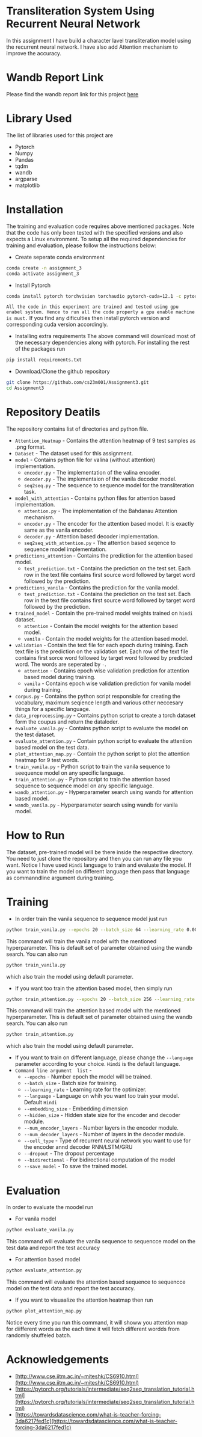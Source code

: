 # Transliteration System Using Recurrent Neural Network
In this assignment I have build a character lavel transliteration model using the recurrent neural network. I have also add Attention mechanism to improve the accuracy.

# Wandb Report Link
Please find the wandb report link for this project [here](https://api.wandb.ai/links/cs23m001-iit-m/hwxt9a9u)

# Library Used
The list of libraries used for this project are
    
 * Pytorch
 * Numpy
 * Pandas
 * tqdm
 * wandb
 * argparse
 * matplotlib

# Installation
The training and evaluation code requires above mentioned packages. Note that the code has only been tested with the specified versions and also expects a Linux environment. To setup all the required dependencies for training and evaluation, please follow the instructions below:
 * Create seperate conda environment

```bash
conda create -n assignment_3
conda activate assignment_3
```

 * Install Pytorch
```bash
conda install pytorch torchvision torchaudio pytorch-cuda=12.1 -c pytorch -c nvidia
```
`All the code in this experiment are trained and tested using gpu enabel system. Hence to run all the code properly a gpu enable machine is must.` If you find any dificulties then install pytorch version and corresponding cuda version accordingly.

 * Installing extra requirements The above command will download most of the necessary dependencies along with pytorch. For installing the rest of the packages run

 ```bash
 pip install requirements.txt
 ```

 * Download/Clone the github repository

 ```bash
git clone https://github.com/cs23m001/Assignment3.git
cd Assignment3
```

# Repository Deatils

The repository contains list of directories and python file. 
* `Attention_Heatmap` - Contains the attention heatmap of 9 test samples as .png format.
* `Dataset` - The dataset used for this assignment.
* `model` - Contains python file for valina (without attention) implementation.
    * `encoder.py` - The implementation of the valina encoder.
    * `decoder.py` - The implementaion of the vanila decoder model.
    * `seq2seq.py` - The sequence to sequence model for the transliteration task.
* `model_with_attention` - Contains python files for attention based implementation.
    * `attention.py` - The implementation of the Bahdanau Attention mechanism.
    * `encoder.py` - The encoder for the attention based model. It is exactly same as the vanila encoder.
    * `decoder.py` - Attention based decoder implementation.
    * `seq2seq_with_attention.py` - The attention based seqence to sequence model implementation.  
* `predictions_attention` - Contains the prediction for the attention based model.
    * `test_prediction.txt` - Contains the prediction on the test set. Each row in the text file contains first source word followed by target word followed by the prediction. 
* `predictions_vanila` - Contains the prediction for the vanila model.
    * `test_prediction.txt` - Contains the prediction on the test set. Each row in the text file contains first source word followed by target word followed by the prediction.   
* `trained_model` - Contain the pre-trained model weights trained on `hindi` dataset.
    * `attention` - Contain the model weights for the attention based model.
    * `vanila` - Contain the model weights for the attention based model.
* `validation` - Contain the text file for each epoch during training. Each text file is the prediction on the validation set. Each row of the text file contains first sorce word followed by target word followed by predicted word. The words are seperated by `-`.
    * `attention` - Contains epoch wise validation prediction for attention based model during training.
    * `vanila` - Contains epoch wise validation prediction for vanila model during training.
* `corpus.py` - Contains the python script responsible for creating the vocabulary, maximum seqience length and various other neccesary things for a specific language.
* `data_preprocessing.py` - Contains python script to create a torch dataset form the coupus and  return the dataloder.
* `evaluate_vanila.py` - Contains python script to evaluate the model on the test dataset.
* `evaluate_attention.py` - Contain python script to evaluate the attention based model on the test data.
* `plot_attention_map.py` - Contain the  python script to plot the attention heatmap for 9 test words.
* `train_vanila.py` - Python script to train the vanila sequence to seequence model on  any specific language.
* `train_attention.py` - Python script to train the attention based sequence to sequence model on any specific language.
* `wandb_attention.py` - Hyperparameter search using wandb for attention based model. 
* `wandb_vanila.py` - Hyperparameter search using wandb for vanila model. 

# How to Run
The dataset, pre-trained model will be there inside the respective directory. You need to just clone the repository and then you can run any file you want. Notice I have used `Hindi` language to train and evaluate the model. If you want to train the model on different language then pass that language as commanndline argument during training.

# Training
* In order train the vanila sequence to sequence model just  run 
```bash
python train_vanila.py --epochs 20 --batch_size 64 --learning_rate 0.0001 --language 'hi' --embedding_size 128 --hidden_size 512 --num_encoder_layers 1 --num_decoder_layers 4 --cell_type 'lstm' --dropout 0.4 --bidirectional 'yes' --save_model 'no'
```

This command will train the vanila model with the mentioned hyperparameter. This is default set of parameter obtained using the wandb search.
You can also run 
```bash
python train_vanila.py
```
which also train the  model using default parameter.

* If you want too train the attention based model, then simply run 
```bash
python train_attention.py --epochs 20 --batch_size 256 --learning_rate 0.001 --language 'hi' --embedding_size 128 --hidden_size 512 --num_encoder_layers 3 --num_decoder_layers 1 --cell_type 'gru' --dropout 0.3 --bidirectional 'yes' --save_model 'no'
```
This command will train the attention based model with the mentioned hyperparameter. This is default set of parameter obtained using the wandb search.
You can also run 
```bash
python train_attention.py
```
which also train the  model using default parameter.

* If you want to train on different language,  please change the `--language` parameter according to your choice. `Himdi` is the default language.
* `Command line argument  list` - 
    * `--epochs` - Number epoch the model will be trained.
    * `--batch_size` - Batch size for training.
    * `--learning_rate` - Learning rate for the optimizer.
    * `--language` - Language on whih   you want too train your model. Default `Hindi`
    * `--embedding_size` - Embedding dimension
    * `--hidden_size` - Hidden state size for the encoder and decoder module.
    * `--num_encoder_layers` - Number layers in the encoder module.
    * `--num_decoder_layers` - Number of layers in the decoder module.
    * `--cell_type` - Type of recurrent neural network you want to use for the encoder annd decoder RNN/LSTM/GRU
    * `--dropout` - The dropout percentage
    * `--bidirectional` - For bidirectional computation of the  model
    * `--save_model` - To save the trained model.

# Evaluation
In order to evaluate the moodel run 
* For vanila  model
```bash
python evaluate_vanila.py
```
This command will evaluate the vanila sequence to sequencce model on the test data and report the test accuracy

* For attention based model 
```bash
python evaluate_attention.py
```
This command will evaluate the attention based sequence to sequencce model on the test data and report the test accuracy.

* If you want to visuaalize the attention heatmap then run
```bash
python plot_attention_map.py
```
Notice every time  you run this command, it will showw you attention map for diifferent words as the each time it will fetch different wordds from randomly shuffeled batch.

# Acknowledgements
* [http://www.cse.iitm.ac.in/~miteshk/CS6910.html](http://www.cse.iitm.ac.in/~miteshk/CS6910.html)
* [https://pytorch.org/tutorials/intermediate/seq2seq_translation_tutorial.html](https://pytorch.org/tutorials/intermediate/seq2seq_translation_tutorial.html)
* [https://towardsdatascience.com/what-is-teacher-forcing-3da6217fed1c](https://towardsdatascience.com/what-is-teacher-forcing-3da6217fed1c)